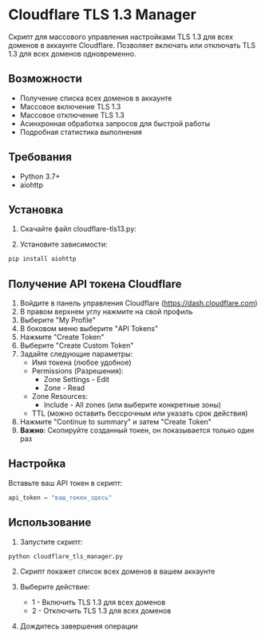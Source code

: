 # Cloudflare TLS 1.3 Manager

Скрипт для массового управления настройками TLS 1.3 для всех доменов в аккаунте Cloudflare. Позволяет включать или отключать TLS 1.3 для всех доменов одновременно.

## Возможности

- Получение списка всех доменов в аккаунте
- Массовое включение TLS 1.3
- Массовое отключение TLS 1.3
- Асинхронная обработка запросов для быстрой работы
- Подробная статистика выполнения

## Требования

- Python 3.7+
- aiohttp

## Установка

1. Скачайте файл cloudflare-tls13.py:

2. Установите зависимости:
```bash
pip install aiohttp
```

## Получение API токена Cloudflare

1. Войдите в панель управления Cloudflare (https://dash.cloudflare.com)
2. В правом верхнем углу нажмите на свой профиль
3. Выберите "My Profile"
4. В боковом меню выберите "API Tokens"
5. Нажмите "Create Token"
6. Выберите "Create Custom Token"
7. Задайте следующие параметры:
   - Имя токена (любое удобное)
   - Permissions (Разрешения):
     - Zone Settings - Edit
     - Zone - Read
   - Zone Resources:
     - Include - All zones (или выберите конкретные зоны)
   - TTL (можно оставить бессрочным или указать срок действия)
8. Нажмите "Continue to summary" и затем "Create Token"
9. **Важно**: Скопируйте созданный токен, он показывается только один раз

## Настройка

Вставьте ваш API токен в скрипт:
```python
api_token = "ваш_токен_здесь"
```

## Использование

1. Запустите скрипт:
```bash
python cloudflare_tls_manager.py
```

2. Скрипт покажет список всех доменов в вашем аккаунте

3. Выберите действие:
   - 1 - Включить TLS 1.3 для всех доменов
   - 2 - Отключить TLS 1.3 для всех доменов

4. Дождитесь завершения операции